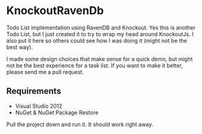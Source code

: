 KnockoutRavenDb
===============

Todo List implementation using RavenDB and Knockout. Yes this is another Todo List, but I just created it to try to wrap my head around KnockoutJs. I also put it here so others could see how I was doing it (might not be the best way).

I made some design choices that make sense for a quick demo, but might not be the best experience for a task list. If you want to make it better, please send me a pull request.

Requirements
----------------

- Visual Studio 2012
- NuGet & NuGet Package Restore

Pull the project down and run it. It should work right away.
